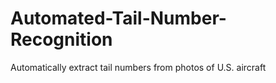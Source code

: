 Automated-Tail-Number-Recognition
=================================

Automatically extract tail numbers from photos of U.S. aircraft 
